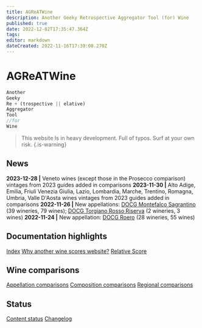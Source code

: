 ```yaml
---
title: AGReATWine
description: Another Geeky Retrospective Aggregator Tool (for) Wine
published: true
date: 2022-12-02T17:35:47.364Z
tags: 
editor: markdown
dateCreated: 2022-11-16T17:39:08.270Z
---
```


# AGReATWine
```javascript
Another
Geeky
Re + (trospective || elative)
Aggregator
Tool 
//for
Wine
```
> This website Is in heavy development. Full of typos. Surf at your own risk.
{.is-warning}

## News
**2023-12-28 |** Veneto wines (except those in the Prosecco comparison) vintages from 2023 guides added in comparisons
**2023-11-30 |** Alto Adige, Emilia, Friuli Venezia Giulia, Lazio, Lombardia, Marche, Trentino, Romagna, Umbria, Valle D'Aosta wines vintages from 2023 guides added in comparisons
**2022-11-26 |** New appellations: [DOCG Montefalco Sagrantino](/Appellations/Italy/Umbria/DOCG-Montefalco-Sagrantino) (39 wineries, 79 wines); [DOCG Torgiano Rosso Riserva](/Appellations/Italy/Umbria/DOCG-Torgiano-Rosso-Riserva) (2 wineries, 3 wines)
**2022-11-24 |** New appellation: [DOCG Roero](/Appellations/Italy/Piemonte/DOCG-Roero) (28 wineries, 55 wines) 

## Documentation highlights
[Index](/Documentation/index)
[Why another wine scores website?](/Documentation/why-this-website)
[Relative Score](/Documentation/relative-score)

## Wine comparisons
[Appellation comparisons](/appellation-comparisons)
[Composition comparisons](/second-level-comparisons)
[Regional comparisons](/third-level-comparisons)

## Status
[Content status](/Documentation/status)
[Changelog](/Documentation/changelog)